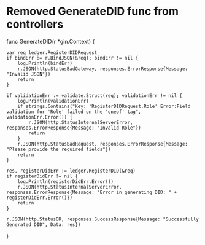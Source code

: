 # Removed GenerateDID func from controllers

func GenerateDID(r \*gin.Context) {

    var req ledger.RegisterDIDRequest
    if bindErr := r.BindJSON(&req); bindErr != nil {
    	log.Println(bindErr)
    	r.JSON(http.StatusBadGateway, responses.ErrorResponse{Message: "Invalid JSON"})
    	return
    }

    if validationErr := validate.Struct(req); validationErr != nil {
    	log.Println(validationErr)
    	if strings.Contains("Key: 'RegisterDIDRequest.Role' Error:Field validation for 'Role' failed on the 'oneof' tag", validationErr.Error()) {
    		r.JSON(http.StatusInternalServerError, responses.ErrorResponse{Message: "Invalid Role"})
    		return
    	}
    	r.JSON(http.StatusBadRequest, responses.ErrorResponse{Message: "Please provide the required fields"})
    	return
    }

    res, registerDidErr := ledger.RegisterDID(&req)
    if registerDidErr != nil {
    	log.Println(registerDidErr.Error())
    	r.JSON(http.StatusInternalServerError, responses.ErrorResponse{Message: "Error in generating DID: " + registerDidErr.Error()})
    	return
    }

    r.JSON(http.StatusOK, responses.SuccessResponse{Message: "Successfully Generated DID", Data: res})

}
